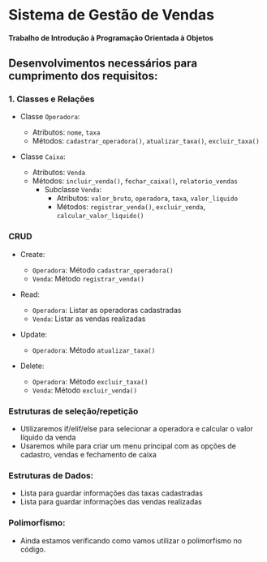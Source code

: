 # Sistema de Gestão de Vendas
#### Trabalho de Introdução à Programação Orientada à Objetos

## Desenvolvimentos necessários para cumprimento dos requisitos:
### 1. Classes e Relações
- Classe `Operadora`:
    - Atributos: `nome`, `taxa`
    - Métodos: `cadastrar_operadora()`, `atualizar_taxa()`, `excluir_taxa()`

- Classe `Caixa`:
    - Atributos: `Venda`
    - Métodos: `incluir_venda()`, `fechar_caixa()`, `relatorio_vendas`
        - Subclasse `Venda`:
            - Atributos: `valor_bruto`, `operadora`, `taxa`, `valor_liquido`
            - Métodos: `registrar_venda()`, `excluir_venda`, `calcular_valor_liquido()`

### CRUD
- Create:
    - `Operadora`: Método `cadastrar_operadora()`
    - `Venda`: Método `registrar_venda()`

- Read:
    - `Operadora`: Listar as operadoras cadastradas
    - `Venda`: Listar as vendas realizadas

- Update: 
    - `Operadora`: Método `atualizar_taxa()`

- Delete:
    - `Operadora`: Método `excluir_taxa()`
    - `Venda`: Método `excluir_venda()`

### Estruturas de seleção/repetição

- Utilizaremos if/elif/else para selecionar a operadora e calcular o valor líquido da venda
- Usaremos while para criar um menu principal com as opções de cadastro, vendas e fechamento de caixa

### Estruturas de Dados:

- Lista para guardar informações das taxas cadastradas
- Lista para guardar informações das vendas realizadas

### Polimorfismo:

- Ainda estamos verificando como vamos utilizar o polimorfismo no código.